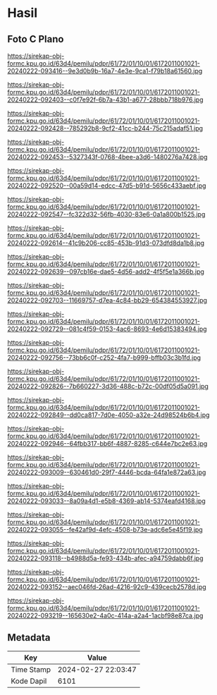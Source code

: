 # Hasil

## Foto C Plano

https://sirekap-obj-formc.kpu.go.id/63d4/pemilu/pdpr/61/72/01/10/01/6172011001021-20240222-093416--9e3d0b9b-16a7-4e3e-9ca1-f79b18a61560.jpg

https://sirekap-obj-formc.kpu.go.id/63d4/pemilu/pdpr/61/72/01/10/01/6172011001021-20240222-092403--c0f7e92f-6b7a-43b1-a677-28bbb718b976.jpg

https://sirekap-obj-formc.kpu.go.id/63d4/pemilu/pdpr/61/72/01/10/01/6172011001021-20240222-092428--785292b8-9cf2-41cc-b244-75c215adaf51.jpg

https://sirekap-obj-formc.kpu.go.id/63d4/pemilu/pdpr/61/72/01/10/01/6172011001021-20240222-092453--5327343f-0768-4bee-a3d6-1480276a7428.jpg

https://sirekap-obj-formc.kpu.go.id/63d4/pemilu/pdpr/61/72/01/10/01/6172011001021-20240222-092520--00a59d14-edcc-47d5-b91d-5656c433aebf.jpg

https://sirekap-obj-formc.kpu.go.id/63d4/pemilu/pdpr/61/72/01/10/01/6172011001021-20240222-092547--fc322d32-56fb-4030-83e6-0a1a800b1525.jpg

https://sirekap-obj-formc.kpu.go.id/63d4/pemilu/pdpr/61/72/01/10/01/6172011001021-20240222-092614--41c9b206-cc85-453b-91d3-073dfd8da1b8.jpg

https://sirekap-obj-formc.kpu.go.id/63d4/pemilu/pdpr/61/72/01/10/01/6172011001021-20240222-092639--097cb16e-dae5-4d56-add2-4f5f5e1a366b.jpg

https://sirekap-obj-formc.kpu.go.id/63d4/pemilu/pdpr/61/72/01/10/01/6172011001021-20240222-092703--11669757-d7ea-4c84-bb29-654384553927.jpg

https://sirekap-obj-formc.kpu.go.id/63d4/pemilu/pdpr/61/72/01/10/01/6172011001021-20240222-092729--081c4f59-0153-4ac6-8693-4e6d15383494.jpg

https://sirekap-obj-formc.kpu.go.id/63d4/pemilu/pdpr/61/72/01/10/01/6172011001021-20240222-092756--73bb6c0f-c252-4fa7-b999-bffb03c3b1fd.jpg

https://sirekap-obj-formc.kpu.go.id/63d4/pemilu/pdpr/61/72/01/10/01/6172011001021-20240222-092826--7b660227-3d36-488c-b72c-00df05d5a091.jpg

https://sirekap-obj-formc.kpu.go.id/63d4/pemilu/pdpr/61/72/01/10/01/6172011001021-20240222-092849--dd0ca817-7d0e-4050-a32e-24d98524b6b4.jpg

https://sirekap-obj-formc.kpu.go.id/63d4/pemilu/pdpr/61/72/01/10/01/6172011001021-20240222-092946--64fbb317-bb6f-4887-8285-c644e7bc2e63.jpg

https://sirekap-obj-formc.kpu.go.id/63d4/pemilu/pdpr/61/72/01/10/01/6172011001021-20240222-093009--630461d0-29f7-4446-bcda-64fa1e872a63.jpg

https://sirekap-obj-formc.kpu.go.id/63d4/pemilu/pdpr/61/72/01/10/01/6172011001021-20240222-093033--8a09a4d1-e5b8-4369-ab14-5374eafd4168.jpg

https://sirekap-obj-formc.kpu.go.id/63d4/pemilu/pdpr/61/72/01/10/01/6172011001021-20240222-093055--fe42af9d-4efc-4508-b73e-adc6e5e45f19.jpg

https://sirekap-obj-formc.kpu.go.id/63d4/pemilu/pdpr/61/72/01/10/01/6172011001021-20240222-093118--b4988d5a-fe93-434b-afec-a94759dabb6f.jpg

https://sirekap-obj-formc.kpu.go.id/63d4/pemilu/pdpr/61/72/01/10/01/6172011001021-20240222-093152--aec046fd-26ad-4216-92c9-439cecb2578d.jpg

https://sirekap-obj-formc.kpu.go.id/63d4/pemilu/pdpr/61/72/01/10/01/6172011001021-20240222-093219--165630e2-4a0c-414a-a2a4-1acbf98e87ca.jpg


## Metadata

| Key        | Value               |
| ---------- | ------------------- |
| Time Stamp | 2024-02-27 22:03:47 |
| Kode Dapil | 6101                |



